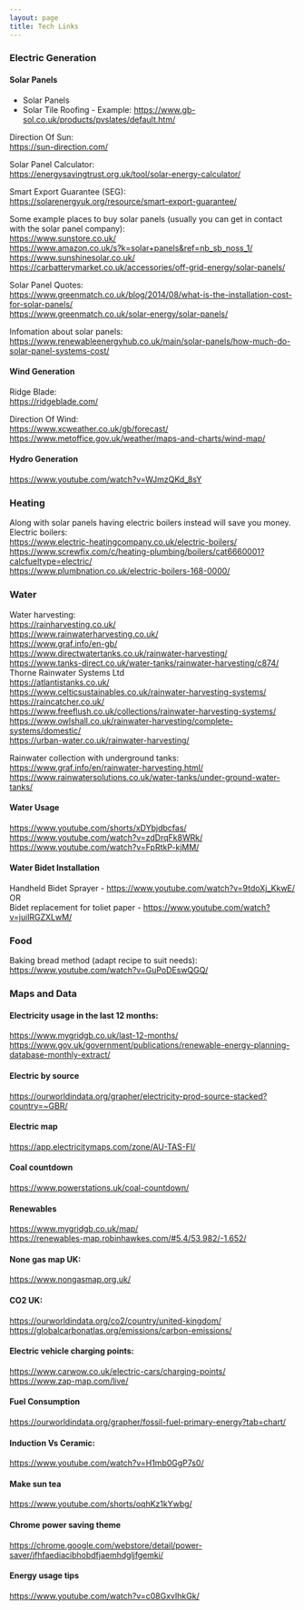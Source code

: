 ```yaml
---
layout: page
title: Tech Links
---
```


### Electric Generation

#### Solar Panels
- Solar Panels
- Solar Tile Roofing - Example: <https://www.gb-sol.co.uk/products/pvslates/default.htm/><br>

Direction Of Sun:<br>
<https://sun-direction.com/><br>

Solar Panel Calculator:<br>
<https://energysavingtrust.org.uk/tool/solar-energy-calculator/><br>

Smart Export Guarantee (SEG):<br>
<https://solarenergyuk.org/resource/smart-export-guarantee/><br>

Some example places to buy solar panels (usually you can get in contact with the solar panel company):<br>
<https://www.sunstore.co.uk/><br>
<https://www.amazon.co.uk/s?k=solar+panels&ref=nb_sb_noss_1/><br>
<https://www.sunshinesolar.co.uk/><br>
<https://carbatterymarket.co.uk/accessories/off-grid-energy/solar-panels/><br>

Solar Panel Quotes:<br>
<https://www.greenmatch.co.uk/blog/2014/08/what-is-the-installation-cost-for-solar-panels/><br>
<https://www.greenmatch.co.uk/solar-energy/solar-panels/><br>

Infomation about solar panels:<br>
<https://www.renewableenergyhub.co.uk/main/solar-panels/how-much-do-solar-panel-systems-cost/><br>

#### Wind Generation
Ridge Blade:<br>
<https://ridgeblade.com/><br>

Direction Of Wind:<br>
<https://www.xcweather.co.uk/gb/forecast/><br>
<https://www.metoffice.gov.uk/weather/maps-and-charts/wind-map/><br>

#### Hydro Generation
<https://www.youtube.com/watch?v=WJmzQKd_8sY><br>

### Heating
Along with solar panels having electric boilers instead will save you money.<br>
Electric boilers:<br>
<https://www.electric-heatingcompany.co.uk/electric-boilers/><br>
<https://www.screwfix.com/c/heating-plumbing/boilers/cat6660001?calcfueltype=electric/><br>
<https://www.plumbnation.co.uk/electric-boilers-168-0000/><br>

### Water
Water harvesting:<br>
<https://rainharvesting.co.uk/><br>
<https://www.rainwaterharvesting.co.uk/><br>
<https://www.graf.info/en-gb/><br>
<https://www.directwatertanks.co.uk/rainwater-harvesting/><br>
<https://www.tanks-direct.co.uk/water-tanks/rainwater-harvesting/c874/><br>
Thorne Rainwater Systems Ltd<br>
<https://atlantistanks.co.uk/><br>
<https://www.celticsustainables.co.uk/rainwater-harvesting-systems/><br>
<https://raincatcher.co.uk/><br>
<https://www.freeflush.co.uk/collections/rainwater-harvesting-systems/><br>
<https://www.owlshall.co.uk/rainwater-harvesting/complete-systems/domestic/><br>
<https://urban-water.co.uk/rainwater-harvesting/><br>

Rainwater collection with underground tanks:<br>
<https://www.graf.info/en/rainwater-harvesting.html/><br>
<https://www.rainwatersolutions.co.uk/water-tanks/under-ground-water-tanks/><br>

#### Water Usage
<https://www.youtube.com/shorts/xDYbjdbcfas/><br>
<https://www.youtube.com/watch?v=zdDrqFk8WRk/><br>
<https://www.youtube.com/watch?v=FpRtkP-kjMM/><br>

#### Water Bidet Installation
Handheld Bidet Sprayer - <https://www.youtube.com/watch?v=9tdoXj_KkwE/><br>
OR<br>
Bidet replacement for toliet paper - <https://www.youtube.com/watch?v=juilRGZXLwM/><br>

### Food
Baking bread method (adapt recipe to suit needs):<br>
<https://www.youtube.com/watch?v=GuPoDEswQGQ/><br>

### Maps and Data
#### Electricity usage in the last 12 months:
<https://www.mygridgb.co.uk/last-12-months/><br>
<https://www.gov.uk/government/publications/renewable-energy-planning-database-monthly-extract/><br>

#### Electric by source
<https://ourworldindata.org/grapher/electricity-prod-source-stacked?country=~GBR/><br>

#### Electric map
<https://app.electricitymaps.com/zone/AU-TAS-FI/><br>

#### Coal countdown
<https://www.powerstations.uk/coal-countdown/><br>

#### Renewables
<https://www.mygridgb.co.uk/map/><br>
<https://renewables-map.robinhawkes.com/#5.4/53.982/-1.652/><br>

#### None gas map UK:
<https://www.nongasmap.org.uk/><br>

#### CO2 UK:
<https://ourworldindata.org/co2/country/united-kingdom/><br>
<https://globalcarbonatlas.org/emissions/carbon-emissions/><br>

#### Electric vehicle charging points:
<https://www.carwow.co.uk/electric-cars/charging-points/><br>
<https://www.zap-map.com/live/><br>

#### Fuel Consumption
<https://ourworldindata.org/grapher/fossil-fuel-primary-energy?tab=chart/><br>




#### Induction Vs Ceramic:
<https://www.youtube.com/watch?v=H1mb0GgP7s0/><br>

#### Make sun tea
<https://www.youtube.com/shorts/oqhKz1kYwbg/><br>

#### Chrome power saving theme
<https://chrome.google.com/webstore/detail/power-saver/jfhfaediacibhobdfjaemhdgljfgemki/><br>

#### Energy usage tips
<https://www.youtube.com/watch?v=c08GxvIhkGk/>